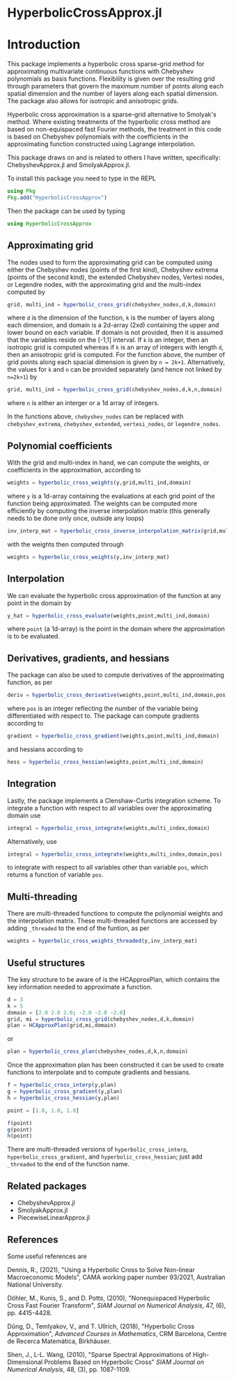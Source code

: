 # HyperbolicCrossApprox.jl

Introduction
============

This package implements a hyperbolic cross sparse-grid method for approximating multivariate continuous functions with Chebyshev polynomials as basis functions.  Flexibility is given over the resulting grid through parameters that govern the maximum number of points along each spatial dimension and the number of layers along each spatial dimension.  The package also allows for isotropic and anisotropic grids.

Hyperbolic cross approximation is a sparse-grid alternative to Smolyak's method.  Where existing treatments of the hyperbolic cross method are based on non-equispaced fast Fourier methods, the treatment in this code is based on Chebyshev polynomials with the coefficients in the approximating function constructed using Lagrange interpolation.

This package draws on and is related to others I have written, specifically: ChebyshevApprox.jl and SmolyakApprox.jl. 

To install this package you need to type in the REPL

```julia
using Pkg
Pkg.add("HyperbolicCrossApprox")
```

Then the package can be used by typing

```julia
using HyperbolicCrossApprox
```

Approximating grid
------------------

The nodes used to form the approximating grid can be computed using either the Chebyshev nodes (points of the first kind), Chebyshev extrema (points of the second kind), the extended Chebyshev nodes, Vertesi nodes, or Legendre nodes, with the approximating grid and the multi-index computed by

```julia
grid, multi_ind = hyperbolic_cross_grid(chebyshev_nodes,d,k,domain)
```

where `d` is the dimension of the function, `k` is the number of layers along each dimension, and domain is a 2d-array (2xd) containing the upper and lower bound on each variable.  If domain is not provided, then it is assumed that the variables reside on the [-1,1] interval.  If `k` is an integer, then an isotropic grid is computed whereas if `k` is an array of integers with length `d`, then an anisotropic grid is computed.  For the function above, the number of grid points along each spacial dimension is given by `n = 2k+1`.  Alternatively, the values for `k` and `n` can be provided separately (and hence not linked by `n=2k+1`) by

```julia
grid, multi_ind = hyperbolic_cross_grid(chebyshev_nodes,d,k,n,domain)
```

where `n` is either an interger or a 1d array of integers.

In the functions above, `chebyshev_nodes` can be replaced with `chebyshev_extrema`, `chebyshev_extended`, `vertesi_nodes`, or `legendre_nodes`.

Polynomial coefficients
-----------------------

With the grid and multi-index in hand, we can compute the weights, or coefficients in the approximation, according to

```julia
weights = hyperbolic_cross_weights(y,grid,multi_ind,domain)
```

where `y` is a 1d-array containing the evaluations at each grid point of the function being approximated.  The weights can be computed more efficiently by computing the inverse interpolation matrix (this generally needs to be done only once, outside any loops)

```julia
inv_interp_mat = hyperbolic_cross_inverse_interpolation_matrix(grid,multi_ind,domain)
```

with the weights then computed through

```julia
weights = hyperbolic_cross_weights(y,inv_interp_mat)
```

Interpolation
-------------

We can evaluate the hyperbolic cross approximation of the function at any point in the domain by

```julia
y_hat = hyperbolic_cross_evaluate(weights,point,multi_ind,domain)
```

where `point` (a 1d-array) is the point in the domain where the approximation is to be evaluated.

Derivatives, gradients, and hessians
------------------------------------

The package can also be used to compute derivatives of the approximating function, as per

```Julia
deriv = hyperbolic_cross_derivative(weights,point,multi_ind,domain,pos)
```

where `pos` is an integer reflecting the number of the variable being differentiated with respect to.  The package can compute gradients according to 

```julia
gradient = hyperbolic_cross_gradient(weights,point,multi_ind,domain)
```

and hessians according to

```julia
hess = hyperbolic_cross_hessian(weights,point,multi_ind,domain)
```

Integration
-----------

Lastly, the package implements a Clenshaw-Curtis integration scheme.  To integrate a function with respect to all variables over the approximating domain use

```julia
integral = hyperbolic_cross_integrate(weights,multi_index,domain)
```

Alternatively, use

```julia
integral = hyperbolic_cross_integrate(weights,multi_index,domain,pos)
```

to integrate with respect to all variables other than variable `pos`, which returns a function of variable `pos`.

Multi-threading
---------------

There are multi-threaded functions to compute the polynomial weights and the interpolation matrix.  These multi-threaded functions are accessed by adding `_threaded` to the end of the funtion, as per

```julia
weights = hyperbolic_cross_weights_threaded(y,inv_interp_mat)
```

Useful structures
-----------------

The key structure to be aware of is the HCApproxPlan, which contains the key information needed to approximate a function.

```julia
d = 3
k = 5
domain = [2.0 2.0 2.0; -2.0 -2.0 -2.0]
grid, mi = hyperbolic_cross_grid(chebyshev_nodes,d,k,domain)
plan = HCApproxPlan(grid,mi,domain)
```
or
```julia
plan = hyperbolic_cross_plan(chebyshev_nodes,d,k,n,domain)
```

Once the approximation plan has been constructed it can be used to create functions to interpolate and to compute gradients and hessians.

```julia
f = hyperbolic_cross_interp(y,plan)
g = hyperbolic_cross_gradient(y,plan)
h = hyperbolic_cross_hessian(y,plan)

point = [1.0, 1.0, 1.0]

f(point)
g(point)
h(point)
```

There are multi-threaded versions of `hyperbolic_cross_interp`, `hyperbolic_cross_gradient`, and `hyperbolic_cross_hessian`; just add `_threaded` to the end of the function name.

Related packages
----------------

- ChebyshevApprox.jl
- SmolyakApprox.jl
- PiecewiseLinearApprox.jl

References
----------

Some useful references are

Dennis, R., (2021), "Using a Hyperbolic Cross to Solve Non-linear Macroeconomic Models", CAMA working paper number 93/2021, Australian National University.

Döhler, M., Kunis, S., and D. Potts, (2010), "Nonequispaced Hyperbolic Cross Fast Fourier Transform", *SIAM Journal on Numerical Analysis*, 47, (6), pp. 4415-4428.

Dũng, D., Temlyakov, V., and T. Ullrich, (2018), "Hyperbolic Cross Approximation", *Advanced Courses in Mathematics*, CRM Barcelona, Centre de Recerca Matemàtica, Birkhäuser.

Shen, J., L-L. Wang, (2010), "Sparse Spectral Approximations of High-Dimensional Problems Based on Hyperbolic Cross" *SIAM Journal on Numerical Analysis*, 48, (3), pp. 1087-1109.
